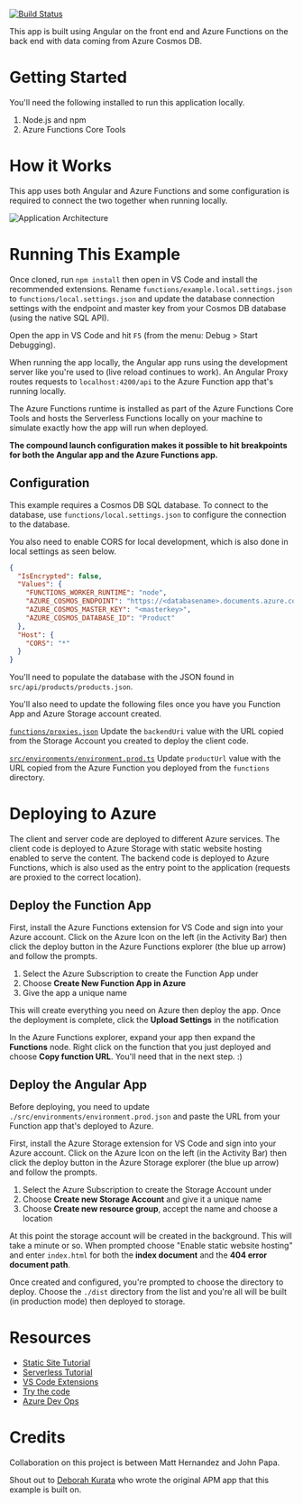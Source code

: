[![Build Status](https://dev.azure.com/maherna/APM/_apis/build/status/APM-CI?branchName=master)](https://dev.azure.com/maherna/APM/_build/latest?definitionId=11&branchName=master)

This app is built using Angular on the front end and Azure Functions on the back end with data coming from Azure Cosmos DB.

# Getting Started

You'll need the following installed to run this application locally.

1. Node.js and npm
1. Azure Functions Core Tools

# How it Works

This app uses both Angular and Azure Functions and some configuration is
required to connect the two together when running locally.

![Application Architecture](./app-diagram.png)

# Running This Example

Once cloned, run `npm install` then open in VS Code and install the recommended
extensions. Rename `functions/example.local.settings.json` to
`functions/local.settings.json` and update the database connection settings with
the endpoint and master key from your Cosmos DB database (using the native SQL API).

Open the app in VS Code and hit `F5` (from the menu: Debug > Start Debugging).

When running the app locally, the Angular app runs using the development server
like you're used to (live reload continues to work). An Angular Proxy routes
requests to `localhost:4200/api` to the Azure Function app that's running
locally.

The Azure Functions runtime is installed as part of the Azure Functions Core
Tools and hosts the Serverless Functions locally on your machine to simulate
exactly how the app will run when deployed.

**The compound launch configuration makes it possible to hit breakpoints for
both the Angular app and the Azure Functions app.**

## Configuration

This example requires a Cosmos DB SQL database. To connect to the database, use
`functions/local.settings.json` to configure the connection to the database.

You also need to enable CORS for local development, which is also done in local
settings as seen below.

```json
{
  "IsEncrypted": false,
  "Values": {
    "FUNCTIONS_WORKER_RUNTIME": "node",
    "AZURE_COSMOS_ENDPOINT": "https://<databasename>.documents.azure.com:443/",
    "AZURE_COSMOS_MASTER_KEY": "<masterkey>",
    "AZURE_COSMOS_DATABASE_ID": "Product"
  },
  "Host": {
    "CORS": "*"
  }
}
```

You'll need to populate the database with the JSON found in
`src/api/products/products.json`.

You'll also need to update the following files once you have you Function App
and Azure Storage account created.

[`functions/proxies.json`](https://github.com/fiveisprime/apm/blob/master/functions/proxies.json#L8)
Update the `backendUri` value with the URL copied from the Storage Account you
created to deploy the client code.

[`src/environments/environment.prod.ts`](https://github.com/fiveisprime/apm/blob/master/src/environments/environment.prod.ts#L3)
Update `productUrl` value with the URL copied from the Azure Function you
deployed from the `functions` directory.

# Deploying to Azure

The client and server code are deployed to different Azure services. The client
code is deployed to Azure Storage with static website hosting enabled to serve
the content. The backend code is deployed to Azure Functions, which is also used
as the entry point to the application (requests are proxied to the correct
location).

## Deploy the Function App

First, install the Azure Functions extension for VS Code and sign into your
Azure account. Click on the Azure Icon on the left (in the Activity Bar) then
click the deploy button in the Azure Functions explorer (the blue up arrow) and
follow the prompts.

1. Select the Azure Subscription to create the Function App under
1. Choose **Create New Function App in Azure**
1. Give the app a unique name

This will create everything you need on Azure then deploy the app. Once the
deployment is complete, click the **Upload Settings** in the notification

In the Azure Functions explorer, expand your app then expand the **Functions**
node. Right click on the function that you just deployed and choose
**Copy function URL**. You'll need that in the next step. :)

## Deploy the Angular App

Before deploying, you need to update `./src/environments/environment.prod.json`
and paste the URL from your Function app that's deployed to Azure.

First, install the Azure Storage extension for VS Code and sign into your Azure
account. Click on the Azure Icon on the left (in the Activity Bar) then click
the deploy button in the Azure Storage explorer (the blue up arrow) and follow
the prompts.

1. Select the Azure Subscription to create the Storage Account under
1. Choose **Create new Storage Account** and give it a unique name
1. Choose **Create new resource group**, accept the name and choose a location

At this point the storage account will be created in the background. This will
take a minute or so. When prompted choose "Enable static website hosting" and
enter `index.html` for both the **index document** and the
**404 error document path**.

Once created and configured, you're prompted to choose the directory to deploy.
Choose the `./dist` directory from the list and you're all will be built (in
production mode) then deployed to storage.

# Resources

- [Static Site Tutorial](https://aka.ms/build-storetut)
- [Serverless Tutorial](https://aka.ms/build-functut)
- [VS Code Extensions](https://aka.ms/build-azext)
- [Try the code](https://aka.ms/apm)
- [Azure Dev Ops](https://aka.ms/build-azdo)

# Credits

Collaboration on this project is between Matt Hernandez and John Papa.

Shout out to [Deborah Kurata](https://github.com/deborahk/) who wrote the
original APM app that this example is built on.
